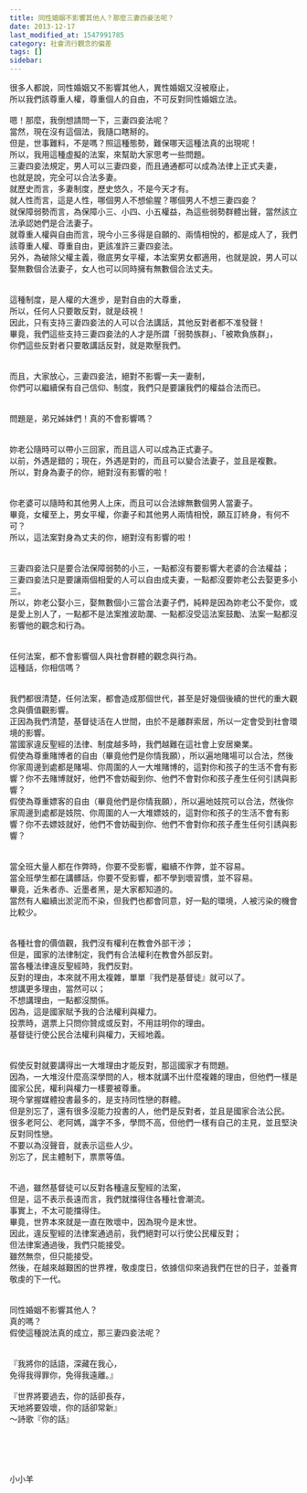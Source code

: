 ```yaml
---
title: 同性婚姻不影響其他人？那麼三妻四妾法呢？
date: 2013-12-17
last_modified_at: 1547991785
category: 社會流行觀念的偏差
tags: []
sidebar: 
---
```


<p>很多人都說，同性婚姻又不影響其他人，異性婚姻又沒被廢止，<br/>所以我們該尊重人權，尊重個人的自由，不可反對同性婚姻立法。<br/><br/>嗯！那麼，我倒想請問一下，三妻四妾法呢？<br/>當然，現在沒有這個法，我隨口瞎掰的。<br/>但是，世事難料，不是嗎？照這種態勢，難保哪天這種法真的出現呢！<br/>所以，我用這種虛擬的法案，來幫助大家思考一些問題。<br/><!--more-->三妻四妾法規定，男人可以三妻四妾，而且通通都可以成為法律上正式夫妻，<br/>也就是說，完全可以合法多妻。<br/>就歷史而言，多妻制度，歷史悠久，不是今天才有。<br/>就人性而言，這是人性，哪個男人不想偷腥？哪個男人不想三妻四妾？<br/>就保障弱勢而言，為保障小三、小四、小五權益，為這些弱勢群體出聲，當然該立法承認她們是合法妻子。<br/>就尊重人權與自由而言，現今小三多得是自願的、兩情相悅的，都是成人了，我們該尊重人權、尊重自由，更該准許三妻四妾法。<br/>另外，為破除父權主義，徹底男女平權，本法案男女都適用，也就是說，男人可以娶無數個合法妻子，女人也可以同時擁有無數個合法丈夫。<br/><br/><br/>這種制度，是人權的大進步，是對自由的大尊重，<br/>所以，任何人只要敢反對，就是歧視！<br/>因此，只有支持三妻四妾法的人可以合法講話，其他反對者都不准發聲！<br/>畢竟，我們這些支持三妻四妾法的人才是所謂「弱勢族群」、「被欺負族群」，<br/>你們這些反對者只要敢講話反對，就是欺壓我們。<br/><br/><br/>而且，大家放心，三妻四妾法，絕對不影響一夫一妻制，<br/>你們可以繼續保有自己信仰、制度，我們只是要讓我們的權益合法而已。<br/><br/><br/>問題是，弟兄姊妹們！真的不會影響嗎？<br/><br/><br/>妳老公隨時可以帶小三回家，而且這人可以成為正式妻子。<br/>以前，外遇是錯的；現在，外遇是對的，而且可以變合法妻子，並且是複數。<br/>所以，對身為妻子的你，絕對沒有影響的啦！<br/><br/><br/>你老婆可以隨時和其他男人上床，而且可以合法嫁無數個男人當妻子。<br/>畢竟，女權至上，男女平權，你妻子和其他男人兩情相悅，願互訂終身，有何不可？<br/>所以，這法案對身為丈夫的你，絕對沒有影響的啦！<br/><br/><br/>三妻四妾法只是要合法保障弱勢的小三，一點都沒有要影響大老婆的合法權益；<br/>三妻四妾法只是要讓兩個相愛的人可以自由成夫妻，一點都沒要妳老公去娶更多小三。<br/>所以，妳老公娶小三，娶無數個小三當合法妻子們，純粹是因為妳老公不愛你，或是愛上別人了，一點都不是法案推波助瀾、一點都沒受這法案鼓勵、法案一點都沒影響他的觀念和行為。<br/><br/><br/>任何法案，都不會影響個人與社會群體的觀念與行為。<br/>這種話，你相信嗎？<br/><br/><br/>我們都很清楚，任何法案，都會造成那個世代，甚至是好幾個後續的世代的重大觀念與價值觀影響。<br/>正因為我們清楚，基督徒活在人世間，由於不是離群索居，所以一定會受到社會環境的影響。<br/>當國家違反聖經的法律、制度越多時，我們越難在這社會上安居樂業。<br/>假使為尊重賭博者的自由（畢竟他們是你情我願），所以遍地賭場可以合法，然後你家周邊到處都是賭場、你周圍的人一大堆賭博的，這對你和孩子的生活不會有影響？你不去賭博就好，他們不會妨礙到你、他們不會對你和孩子產生任何引誘與影響？<br/>假使為尊重嫖客的自由（畢竟他們是你情我願），所以遍地妓院可以合法，然後你家周邊到處都是妓院、你周圍的人一大堆嫖妓的，這對你和孩子的生活不會有影響？你不去嫖妓就好，他們不會妨礙到你、他們不會對你和孩子產生任何引誘與影響？<br/><br/><br/>當全班大量人都在作弊時，你要不受影響，繼續不作弊，並不容易。<br/>當全班學生都在講髒話，你要不受影響，都不學到壞習慣，並不容易。<br/>畢竟，近朱者赤、近墨者黑，是大家都知道的。<br/>當然有人繼續出淤泥而不染，但我們也都會同意，好一點的環境，人被污染的機會比較少。<br/><br/><br/>各種社會的價值觀，我們沒有權利在教會外部干涉；<br/>但是，國家的法律制定，我們有合法權利在教會外部反對。<br/>當各種法律違反聖經時，我們反對。<br/>反對的理由，本來就不用太複雜，單單『我們是基督徒』就可以了。<br/>想講更多理由，當然可以；<br/>不想講理由，一點都沒關係。<br/>因為，這是國家賦予我的合法權利與權力。<br/>投票時，選票上只問你贊成或反對，不用註明你的理由。<br/>基督徒行使公民合法權利與權力，天經地義。<br/><br/><br/>假使反對就要講得出一大堆理由才能反對，那這國家才有問題。<br/>因為，一大堆沒什麼高深學問的人，根本就講不出什麼複雜的理由，但他們一樣是國家公民，權利與權力一樣要被尊重。<br/>現今掌握媒體投書最多的，是支持同性戀的群體。<br/>但是別忘了，還有很多沒能力投書的人，他們是反對者，並且是國家合法公民。<br/>很多老阿公、老阿媽，識字不多，學問不高，但他們一樣有自己的主見，並且堅決反對同性戀。<br/>不要以為沒聲音，就表示這些人少。<br/>別忘了，民主體制下，票票等值。<br/><br/><br/>不過，雖然基督徒可以反對各種違反聖經的法案，<br/>但是，這不表示長遠而言，我們就擋得住各種社會潮流。<br/>事實上，不太可能擋得住。<br/>畢竟，世界本來就是一直在敗壞中，因為現今是末世。<br/>因此，違反聖經的法律案通過前，我們絕對可以行使公民權反對；<br/>但法律案通過後，我們只能接受。<br/>雖然無奈，但只能接受。<br/>然後，在越來越艱困的世界裡，敬虔度日，依據信仰來過我們在世的日子，並養育敬虔的下一代。<br/><br/><br/>同性婚姻不影響其他人？<br/>真的嗎？<br/>假使這種說法真的成立，那三妻四妾法呢？<br/><br/><br/>『我將你的話語，深藏在我心，<br/>免得我得罪你，免得我遠離。』<br/><br/>『世界將要過去，你的話卻長存，<br/>天地將要毀壞，你的話卻常新』<br/>～詩歌『你的話』<br/><br/><br/><br/><br/><br/>小小羊<br/><br/><br/><br/><br/><br/><br/><br/>
</p>
